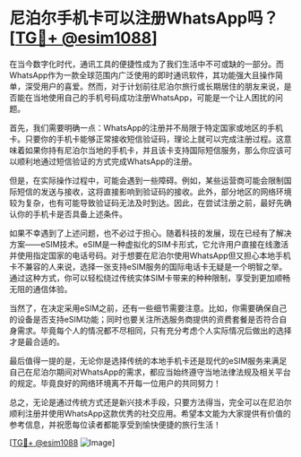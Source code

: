 # 尼泊尔手机卡可以注册WhatsApp吗？[[TG💪+ @esim1088](https://t.me/s/esim1088)]

在当今数字化时代，通讯工具的便捷性成为了我们生活中不可或缺的一部分。而WhatsApp作为一款全球范围内广泛使用的即时通讯软件，其功能强大且操作简单，深受用户的喜爱。然而，对于计划前往尼泊尔旅行或长期居住的朋友来说，是否能在当地使用自己的手机号码成功注册WhatsApp，可能是一个让人困扰的问题。

首先，我们需要明确一点：WhatsApp的注册并不局限于特定国家或地区的手机卡。只要你的手机卡能够正常接收短信验证码，理论上就可以完成注册过程。这意味着如果你持有尼泊尔当地的手机卡，并且该卡支持国际短信服务，那么你应该可以顺利地通过短信验证的方式完成WhatsApp的注册。

但是，在实际操作过程中，可能会遇到一些障碍。例如，某些运营商可能会限制国际短信的发送与接收，这将直接影响到验证码的接收。此外，部分地区的网络环境较为复杂，也有可能导致验证码无法及时到达。因此，在尝试注册之前，最好先确认你的手机卡是否具备上述条件。

如果不幸遇到了上述问题，也不必过于担心。随着科技的发展，现在已经有了解决方案——eSIM技术。eSIM是一种虚拟化的SIM卡形式，它允许用户直接在线激活并使用指定国家的电话号码。对于想要在尼泊尔使用WhatsApp但又担心本地手机卡不兼容的人来说，选择一张支持eSIM服务的国际电话卡无疑是一个明智之举。通过这种方式，你可以轻松绕过传统实体SIM卡带来的种种限制，享受到更加顺畅无阻的通信体验。

当然了，在决定采用eSIM之前，还有一些细节需要注意。比如，你需要确保自己的设备是否支持eSIM功能；同时也要关注所选服务商提供的资费套餐是否符合自身需求。毕竟每个人的情况都不尽相同，只有充分考虑个人实际情况后做出的选择才是最合适的。

最后值得一提的是，无论你是选择传统的本地手机卡还是现代的eSIM服务来满足自己在尼泊尔期间对WhatsApp的需求，都应当始终遵守当地法律法规及相关平台的规定。毕竟良好的网络环境离不开每一位用户的共同努力！

总之，无论是通过传统方式还是新兴技术手段，只要方法得当，完全可以在尼泊尔顺利注册并使用WhatsApp这款优秀的社交应用。希望本文能为大家提供有价值的参考信息，并祝愿每位读者都能享受到愉快便捷的旅行生活！

[[TG💪+ @esim1088](https://t.me/s/esim1088) ![Image](https://i.postimg.cc/4NQfJmqS/Snipaste-2025-05-13-00-14-12.png)]